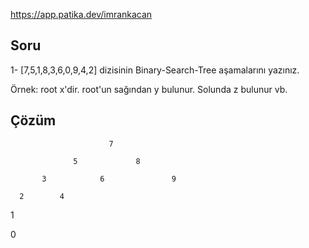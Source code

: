 
https://app.patika.dev/imrankacan

## Soru

1- [7,5,1,8,3,6,0,9,4,2] dizisinin Binary-Search-Tree aşamalarını yazınız.

Örnek: root x'dir. root'un sağından y bulunur. Solunda z bulunur vb.


## Çözüm

                          7

                  5             8  

           3            6               9

      2        4     

  1
  
0


